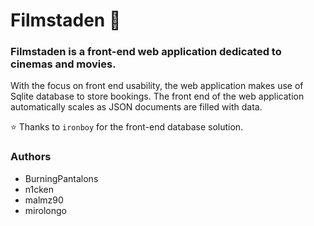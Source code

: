# Filmstaden :movie_camera:

### Filmstaden is a front-end web application dedicated to cinemas and movies.

With the focus on front end usability, the web application makes use of Sqlite database to store bookings.
The front end of the web application automatically scales as JSON documents are filled with data.

:star: Thanks to `ironboy` for the front-end database solution.

### Authors
-  BurningPantalons
-  n1cken
-  malmz90
-  mirolongo


